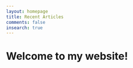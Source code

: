 ```yaml
---
layout: homepage
title: Recent Articles
comments: false
insearch: true
---
```


# Welcome to my website!


